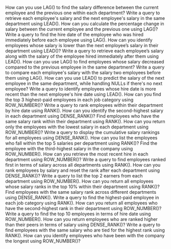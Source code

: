 How can you use LAG() to find the salary difference between the current employee and the previous one within each department?
Write a query to retrieve each employee's salary and the next employee's salary in the same department using LEAD().
How can you calculate the percentage change in salary between the current employee and the previous one using LAG()?
Write a query to find the hire date of the employee who was hired immediately before each employee using LAG().
How can you identify employees whose salary is lower than the next employee’s salary in their department using LEAD()?
Write a query to retrieve each employee’s salary along with the salary of the employee hired immediately after them using LEAD().
How can you use LAG() to find employees whose salary decreased compared to the previous employee in the same department?
Write a query to compare each employee's salary with the salary two employees before them using LAG().
How can you use LEAD() to predict the salary of the next employee in the same department, while handling NULLs if there's no next employee?
Write a query to identify employees whose hire date is more recent than the next employee's hire date using LEAD().
How can you find the top 3 highest-paid employees in each job category using ROW_NUMBER()?
Write a query to rank employees within their department by hire date using RANK().
How can you identify the second-highest salary in each department using DENSE_RANK()?
Find employees who have the same salary rank within their department using RANK().
How can you return only the employees with the lowest salary in each department using ROW_NUMBER()?
Write a query to display the cumulative salary rankings for all employees using DENSE_RANK().
How can you list the employees who fall within the top 5 salaries per department using RANK()?
Find the employee with the third-highest salary in the company using ROW_NUMBER().
How can you retrieve the most recent hire in each department using ROW_NUMBER()?
Write a query to find employees ranked first in terms of salary across all departments using RANK().
How can you rank employees by salary and reset the rank after each department using DENSE_RANK()?
Write a query to list the top 2 earners from each department using ROW_NUMBER().
How can you return all employees whose salary ranks in the top 10% within their department using RANK()?
Find employees with the same salary rank across different departments using DENSE_RANK().
Write a query to find the highest-paid employee in each job category using RANK().
How can you return all employees who have the second-highest rank in their department using ROW_NUMBER()?
Write a query to find the top 10 employees in terms of hire date using ROW_NUMBER().
How can you return employees who are ranked higher than their peers in terms of salary using DENSE_RANK()?
Write a query to find employees with the same salary who are tied for the highest rank using RANK().
How can you identify employees who have been with the company the longest using ROW_NUMBER()?
